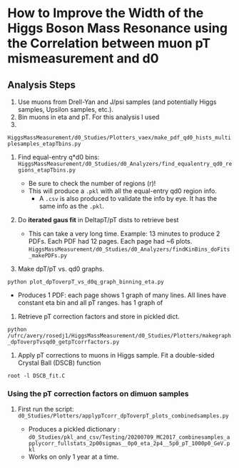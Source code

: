 # How to Improve the Width of the Higgs Boson Mass Resonance using the Correlation between muon pT mismeasurement and d0

## Analysis Steps

1. Use muons from Drell-Yan and J/psi samples (and potentially Higgs samples, Upsilon samples, etc.).
2. Bin muons in eta and pT.
For this analysis I used 
3. 

`HiggsMassMeasurement/d0_Studies/Plotters_vaex/make_pdf_qd0_hists_multiplesamples_etapTbins.py`

1. Find equal-entry q*d0 bins:
`HiggsMassMeasurement/d0_Studies/d0_Analyzers/find_equalentry_qd0_regions_etapTbins.py`
   - Be sure to check the number of regions (r)!
   - This will produce a `.pkl` with all the equal-entry qd0 region info. 
      * A `.csv` is also produced to validate the info by eye.
      It has the same info as the `.pkl`.

1. Do **iterated gaus fit** in DeltapT/pT dists to retrieve best
   - This can take a very long time. 
   Example: 13 minutes to produce 2 PDFs.
   Each PDF had 12 pages. 
   Each page had ~6 plots.
`HiggsMassMeasurement/d0_Studies/d0_Analyzers/findKinBins_doFits_makePDFs.py`

1. Make dpT/pT vs. qd0 graphs.

`python plot_dpToverpT_vs_d0q_graph_binning_eta.py`

- Produces 1 PDF: 
each page shows 1 graph of many lines. 
All lines have constant eta bin and all pT ranges. has 1 graph of 

1. Retrieve pT correction factors and store in pickled dict.

`python /ufrc/avery/rosedj1/HiggsMassMeasurement/d0_Studies/Plotters/makegraph_dpToverpTvsqd0_getpTcorrfactors.py`

1. Apply pT corrections to muons in Higgs sample. 
Fit a double-sided Crystal Ball (DSCB) function
   
`root -l DSCB_fit.C`

### Using the pT correction factors on dimuon samples

1. First run the script: `d0_Studies/Plotters/applypTcorr_dpToverpT_plots_combinedsamples.py`

   - Produces a pickled dictionary :
   `d0_Studies/pkl_and_csv/Testing/20200709_MC2017_combinesamples_applycorr_fullstats_2p00sigmas__0p0_eta_2p4__5p0_pT_1000p0_GeV.pkl`
   - Works on only 1 year at a time. 